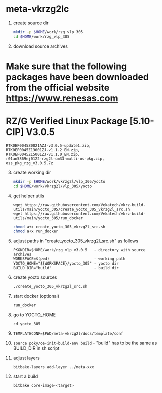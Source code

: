 # meta-vkrzg2lc
1. create source dir
    ``` bash
    mkdir -p $HOME/work/rzg_vlp_305
    cd $HOME/work/rzg_vlp_305
    ```

2. download source archives 
# Make sure that the following packages have been downloaded from the official website https://www.renesas.com
# RZ/G Verified Linux Package [5.10-CIP]  V3.0.5
    RTK0EF0045Z0021AZJ-v3.0.5-update1.zip, 
    RTK0EF0045Z13001ZJ-v1.1.2_EN.zip, 
    RTK0EF0045Z15001ZJ-v1.1.0_EN.zip, 
    r01an5869ej0122-rzg2l-cm33-multi-os-pkg.zip, 
    oss_pkg_rzg_v3.0.5.7z

3. create working dir
    ``` bash
    mkdir -p $HOME/work/vkrzg2l/vlp_305/yocto 
    cd $HOME/work/vkrzg2l/vlp_305/yocto
    ```

4. get helper utils
    ``` https
    wget https://raw.githubusercontent.com/Vekatech/vkrz-build-utils/main/yocto_305/create_yocto_305_vkrzg2l_src.sh
    wget https://raw.githubusercontent.com/Vekatech/vkrz-build-utils/main/yocto_305/run_docker
    ```
    ``` bash
    chmod a+x create_yocto_305_vkrzg2l_src.sh
    chmod a+x run_docker
    ```

6. adjust paths in "create_yocto_305_vkrzg2l_src.sh" as follows 
    ```
    PKGKDIR=$HOME/work/rzg_vlp_v3.0.5   - directory with source archives
    WORKSPACE=$(pwd)                    - working path
    YOCTO_HOME="${WORKSPACE}/yocto_305" - yocto dir
    BUILD_DIR="build"                   - build dir 
    ```

7. create yocto sources
    ``` sh
    ./create_yocto_305_vkrzg2l_src.sh
    ```

8. start docker (optional)
    ``` sh
    run_docker
    ```

9. go to YOCTO_HOME
    ``` 
    cd yocto_305 
    ```

10. `TEMPLATECONF=$PWD/meta-vkrzg2l/docs/template/conf`

11. `source poky/oe-init-build-env build` - "build" has to be the same as BUILD_DIR in sh script

12. adjust layers
    ```
    bitbake-layers add-layer ../meta-xxx 
    ```

13. start a build 
    ``` bash
    bitbake core-image-<target>
    ```
